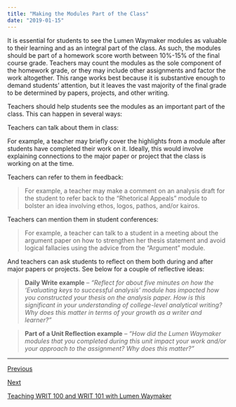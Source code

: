 ```yaml
---
title: "Making the Modules Part of the Class"
date: "2019-01-15"
---
```


It is essential for students to see the Lumen Waymaker modules as valuable to their learning and as an integral part of the class. As such, the modules should be part of a homework score worth between 10%-15% of the final course grade. Teachers may count the modules as the sole component of the homework grade, or they may include other assignments and factor the work altogether. This range works best because it is substantive enough to demand students’ attention, but it leaves the vast majority of the final grade to be determined by papers, projects, and other writing.  

Teachers should help students see the modules as an important part of the class. This can happen in several ways:  

Teachers can talk about them in class:

For example, a teacher may briefly cover the highlights from a module after students have completed their work on it. Ideally, this would involve explaining connections to the major paper or project that the class is working on at the time.  

Teachers can refer to them in feedback:

> For example, a teacher may make a comment on an analysis draft for the student to refer back to the “Rhetorical Appeals” module to bolster an idea involving ethos, logos, pathos, and/or kairos.  

Teachers can mention them in student conferences:

> For example, a teacher can talk to a student in a meeting about the argument paper on how to strengthen her thesis statement and avoid logical fallacies using the advice from the “Argument” module.  

And teachers can ask students to reflect on them both during and after major papers or projects. See below for a couple of reflective ideas:

> **Daily Write example** _– “Reflect for about five minutes on how the ‘Evaluating keys to successful analysis’ module has impacted how you constructed your thesis on the analysis paper. How is this significant in your understanding of college-level analytical writing? Why does this matter in terms of your growth as a writer and learner?”_  

> **Part of a Unit Reflection example** _– “How did the Lumen Waymaker modules that you completed during this unit impact your work and/or your approach to the assignment? Why does this matter?”_

* * *

[Previous](/guides/waymaker/payment)

[Next](/guides/waymaker/assigning)

[Teaching WRIT 100 and WRIT 101 with Lumen Waymaker](http://library.cwr.olemiss.edu/guides/waymaker)
